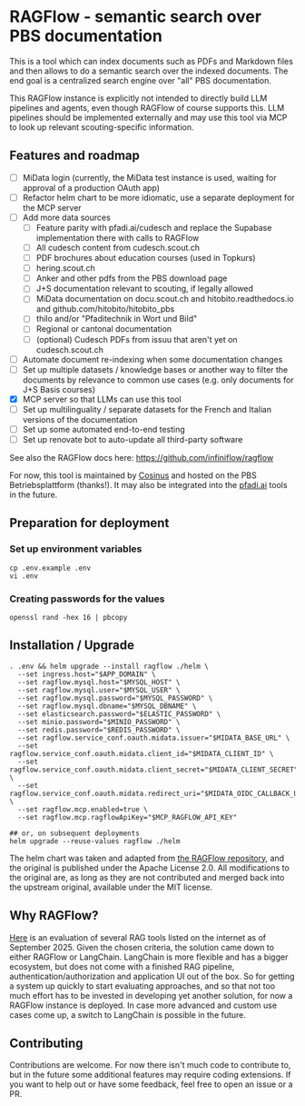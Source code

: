 # RAGFlow - semantic search over PBS documentation

This is a tool which can index documents such as PDFs and Markdown files and then allows to do a semantic search over the indexed documents. The end goal is a centralized search engine over "all" PBS documentation.

This RAGFlow instance is explicitly not intended to directly build LLM pipelines and agents, even though RAGFlow of course supports this. LLM pipelines should be implemented externally and may use this tool via MCP to look up relevant scouting-specific information.

## Features and roadmap
- [ ] MiData login (currently, the MiData test instance is used, waiting for approval of a production OAuth app)
- [ ] Refactor helm chart to be more idiomatic, use a separate deployment for the MCP server
- [ ] Add more data sources
  - [ ] Feature parity with pfadi.ai/cudesch and replace the Supabase implementation there with calls to RAGFlow
  - [ ] All cudesch content from cudesch.scout.ch
  - [ ] PDF brochures about education courses (used in Topkurs)
  - [ ] hering.scout.ch
  - [ ] Anker and other pdfs from the PBS download page
  - [ ] J+S documentation relevant to scouting, if legally allowed
  - [ ] MiData documentation on docu.scout.ch and hitobito.readthedocs.io and github.com/hitobito/hitobito_pbs
  - [ ] thilo and/or "Pfaditechnik in Wort und Bild"
  - [ ] Regional or cantonal documentation
  - [ ] (optional) Cudesch PDFs from issuu that aren't yet on cudesch.scout.ch
- [ ] Automate document re-indexing when some documentation changes
- [ ] Set up multiple datasets / knowledge bases or another way to filter the documents by relevance to common use cases (e.g. only documents for J+S Basis courses)
- [x] MCP server so that LLMs can use this tool
- [ ] Set up multilinguality / separate datasets for the French and Italian versions of the documentation
- [ ] Set up some automated end-to-end testing
- [ ] Set up renovate bot to auto-update all third-party software

See also the RAGFlow docs here: https://github.com/infiniflow/ragflow

For now, this tool is maintained by [Cosinus](https://github.com/carlobeltrame) and hosted on the PBS Betriebsplattform (thanks!). It may also be integrated into the [pfadi.ai](https://github.com/carlobeltrame/pfadi.ai) tools in the future.

## Preparation for deployment

### Set up environment variables

```shell
cp .env.example .env
vi .env
```

### Creating passwords for the values

```shell
openssl rand -hex 16 | pbcopy
```

## Installation / Upgrade

```shell
. .env && helm upgrade --install ragflow ./helm \
  --set ingress.host="$APP_DOMAIN" \
  --set ragflow.mysql.host="$MYSQL_HOST" \
  --set ragflow.mysql.user="$MYSQL_USER" \
  --set ragflow.mysql.password="$MYSQL_PASSWORD" \
  --set ragflow.mysql.dbname="$MYSQL_DBNAME" \
  --set elasticsearch.password="$ELASTIC_PASSWORD" \
  --set minio.password="$MINIO_PASSWORD" \
  --set redis.password="$REDIS_PASSWORD" \
  --set ragflow.service_conf.oauth.midata.issuer="$MIDATA_BASE_URL" \
  --set ragflow.service_conf.oauth.midata.client_id="$MIDATA_CLIENT_ID" \
  --set ragflow.service_conf.oauth.midata.client_secret="$MIDATA_CLIENT_SECRET" \
  --set ragflow.service_conf.oauth.midata.redirect_uri="$MIDATA_OIDC_CALLBACK_URL" \
  --set ragflow.mcp.enabled=true \
  --set ragflow.mcp.ragflowApiKey="$MCP_RAGFLOW_API_KEY"

## or, on subsequent deployments
helm upgrade --reuse-values ragflow ./helm
```

The helm chart was taken and adapted from [the RAGFlow repository](https://github.com/infiniflow/ragflow/tree/main/helm), and the original is published under the Apache License 2.0. All modifications to the original are, as long as they are not contributed and merged back into the upstream original, available under the MIT license.

## Why RAGFlow?

[Here](./pbs-rag-comparison.ods) is an evaluation of several RAG tools listed on the internet as of September 2025. Given the chosen criteria, the solution came down to either RAGFlow or LangChain. LangChain is more flexible and has a bigger ecosystem, but does not come with a finished RAG pipeline, authentication/authorization and application UI out of the box. So for getting a system up quickly to start evaluating approaches, and so that not too much effort has to be invested in developing yet another solution, for now a RAGFlow instance is deployed. In case more advanced and custom use cases come up, a switch to LangChain is possible in the future.

## Contributing

Contributions are welcome. For now there isn't much code to contribute to, but in the future some additional features may require coding extensions. If you want to help out or have some feedback, feel free to open an issue or a PR.
